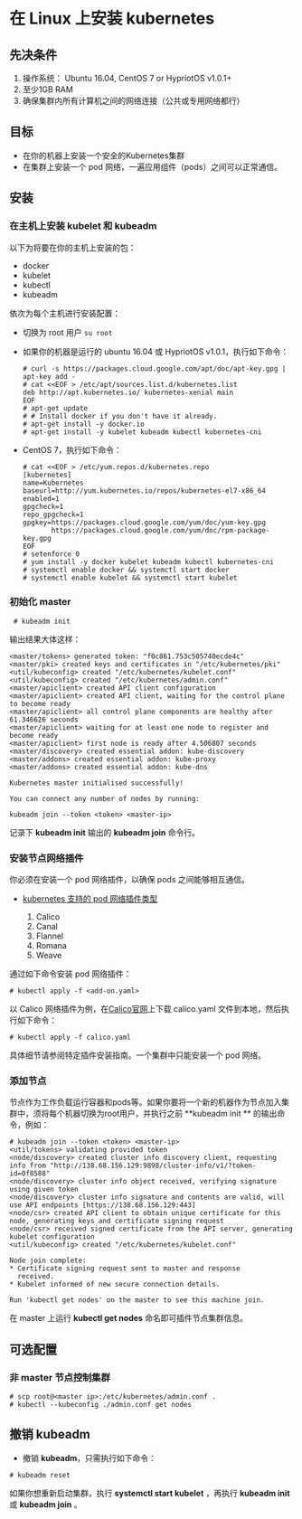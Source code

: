 # 在 Linux 上安装 kubernetes

## 先决条件

1. 操作系统： Ubuntu 16.04, CentOS 7 or HypriotOS v1.0.1+
2. 至少1GB RAM
3. 确保集群内所有计算机之间的网络连接（公共或专用网络都行）

## 目标

- 在你的机器上安装一个安全的Kubernetes集群
- 在集群上安装一个 pod 网络，一遍应用组件（pods）之间可以正常通信。

## 安装
### 在主机上安装 kubelet 和 kubeadm 

以下为将要在你的主机上安装的包：

- docker
- kubelet
- kubectl
- kubeadm

依次为每个主机进行安装配置：

- 切换为 root 用户 `su root`
- 如果你的机器是运行的 ubuntu 16.04 或 HypriotOS v1.0.1，执行如下命令：

    ```
    # curl -s https://packages.cloud.google.com/apt/doc/apt-key.gpg | apt-key add -
    # cat <<EOF > /etc/apt/sources.list.d/kubernetes.list
    deb http://apt.kubernetes.io/ kubernetes-xenial main
    EOF
    # apt-get update
    # # Install docker if you don't have it already.
    # apt-get install -y docker.io
    # apt-get install -y kubelet kubeadm kubectl kubernetes-cni
    ```
- CentOS 7，执行如下命令：

    ```
    # cat <<EOF > /etc/yum.repos.d/kubernetes.repo
    [kubernetes]
    name=Kubernetes
    baseurl=http://yum.kubernetes.io/repos/kubernetes-el7-x86_64
    enabled=1
    gpgcheck=1
    repo_gpgcheck=1
    gpgkey=https://packages.cloud.google.com/yum/doc/yum-key.gpg
           https://packages.cloud.google.com/yum/doc/rpm-package-key.gpg
    EOF
    # setenforce 0
    # yum install -y docker kubelet kubeadm kubectl kubernetes-cni
    # systemctl enable docker && systemctl start docker
    # systemctl enable kubelet && systemctl start kubelet
    ```
 
### 初始化 master 


```
 # kubeadm init
```

输出结果大体这样：


```
<master/tokens> generated token: "f0c861.753c505740ecde4c"
<master/pki> created keys and certificates in "/etc/kubernetes/pki"
<util/kubeconfig> created "/etc/kubernetes/kubelet.conf"
<util/kubeconfig> created "/etc/kubernetes/admin.conf"
<master/apiclient> created API client configuration
<master/apiclient> created API client, waiting for the control plane to become ready
<master/apiclient> all control plane components are healthy after 61.346626 seconds
<master/apiclient> waiting for at least one node to register and become ready
<master/apiclient> first node is ready after 4.506807 seconds
<master/discovery> created essential addon: kube-discovery
<master/addons> created essential addon: kube-proxy
<master/addons> created essential addon: kube-dns

Kubernetes master initialised successfully!

You can connect any number of nodes by running:

kubeadm join --token <token> <master-ip>
```

记录下 **kubeadm init** 输出的 **kubeadm join** 命令行。
 
### 安装节点网络插件

你必须在安装一个 pod 网络插件，以确保 pods 之间能够相互通信。
 
- [kubernetes 支持的 pod 网络插件类型](http://kubernetes.io/docs/admin/addons/)

    1. Calico
    2. Canal
    4. Flannel
    5. Romana
    6. Weave

通过如下命令安装 pod 网络插件：

```
# kubectl apply -f <add-on.yaml>
```

以 Calico 网络插件为例，在[Calico官网](http://docs.projectcalico.org/v1.6/getting-started/kubernetes/installation/hosted/)上下载 calico.yaml 文件到本地，然后执行如下命令：

```
# kubectl apply -f calico.yaml
```

具体细节请参阅特定插件安装指南。一个集群中只能安装一个 pod 网络。

### 添加节点

节点作为工作负载运行容器和pods等。如果你要将一个新的机器作为节点加入集群中，须将每个机器切换为root用户，并执行之前 **kubeadm init ** 的输出命令，例如：
```
# kubeadm join --token <token> <master-ip>
<util/tokens> validating provided token
<node/discovery> created cluster info discovery client, requesting info from "http://138.68.156.129:9898/cluster-info/v1/?token-id=0f8588"
<node/discovery> cluster info object received, verifying signature using given token
<node/discovery> cluster info signature and contents are valid, will use API endpoints [https://138.68.156.129:443]
<node/csr> created API client to obtain unique certificate for this node, generating keys and certificate signing request
<node/csr> received signed certificate from the API server, generating kubelet configuration
<util/kubeconfig> created "/etc/kubernetes/kubelet.conf"

Node join complete:
* Certificate signing request sent to master and response
  received.
* Kubelet informed of new secure connection details.

Run 'kubectl get nodes' on the master to see this machine join.
```
在 master 上运行 **kubectl get nodes** 命名即可插件节点集群信息。


## 可选配置

### 非 master 节点控制集群

```
# scp root@<master ip>:/etc/kubernetes/admin.conf .
# kubectl --kubeconfig ./admin.conf get nodes
```

## 撤销 **kubeadm** 

- 撤销 **kubeadm**，只需执行如下命令：
```
# kubeadm reset
```

如果你想重新启动集群，执行 **systemctl start kubelet** ，再执行 **kubeadm init** 或 **kubeadm join** 。
